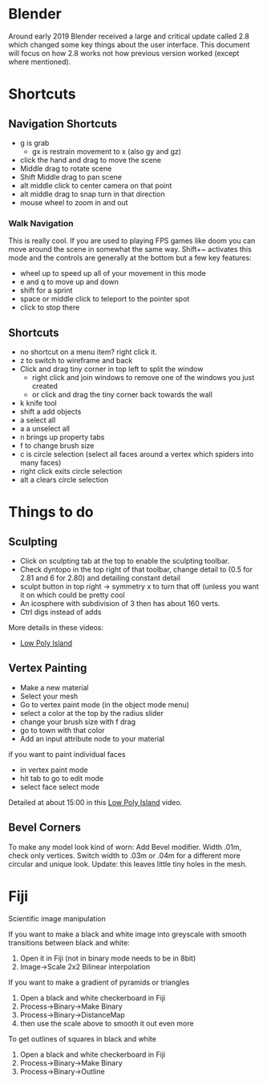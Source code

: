 # Blender #

Around early 2019 Blender received a large and critical update called 2.8 which changed some key things about the user interface.  This document will focus on how 2.8 works not how previous version worked (except where mentioned).

# Shortcuts # 

## Navigation Shortcuts ##
* g is grab
	* gx is restrain movement to x (also gy and gz)
* click the hand and drag to move the scene
* Middle drag to rotate scene
* Shift Middle drag to pan scene
* alt middle click to center camera on that point
* alt middle drag to snap turn in that direction
* mouse wheel to zoom in and out

### Walk Navigation ###
This is really cool. If you are used to playing FPS games like doom you can move around the scene in somewhat the same way.  Shift+~ activates this mode and the controls are generally at the bottom but a few key features:
* wheel up to speed up all of your movement in this mode
* e and q to move up and down
* shift for a sprint
* space or middle click to teleport to the pointer spot
* click to stop there


## Shortcuts ##
* no shortcut on a menu item?  right click it.
* z to switch to wireframe and back
* Click and drag tiny corner in top left to split the window
	* right click and join windows to remove one of the windows you just created
	* or click and drag the tiny corner back towards the wall
* k knife tool
* shift a add objects
* a select all
* a a unselect all
* n brings up property tabs
* f to change brush size
* c is circle selection (select all faces around a vertex which spiders into many faces)
* 	right click exits circle selection
* 	alt a clears circle selection



# Things to do #

## Sculpting ##
* Click on sculpting tab at the top to enable the sculpting toolbar.
* Check dyntopo in the top right of that toolbar, change detail to (0.5 for 2.81 and 6 for 2.80) and detailing constant detail
* sculpt button in top right -> symmetry x to turn that off (unless you want it on which could be pretty cool
* An icosphere with subdivision of 3 then has about 160 verts.
* Ctrl digs instead of adds

More details in these videos:
* [Low Poly Island](https://www.youtube.com/watch?v=0lj643VmTsg) 


## Vertex Painting ##

* Make a new material
* Select your mesh
* Go to vertex paint mode (in the object mode menu)
* select a color at the top by the radius slider
* change your brush size with f drag
* go to town with that color
* Add an input attribute node to your material


if you want to paint individual faces

* in vertex paint mode
* hit tab to go to edit mode
* select face select mode



Detailed at about 15:00 in this 
[Low Poly Island](https://www.youtube.com/watch?v=0lj643VmTsg) video.


## Bevel Corners ##
To make any model look kind of worn: Add Bevel modifier.  Width .01m, check only vertices.  Switch width to .03m or .04m for a different more circular and unique look.  Update: this leaves little tiny holes in the mesh.  

# Fiji #
Scientific image manipulation

If you want to make a black and white image into greyscale with smooth transitions between black and white:

1. Open it in Fiji (not in binary mode needs to be in 8bit)
2. Image->Scale  2x2 Bilinear interpolation

If you want to make a gradient of pyramids or triangles

1. Open a black and white checkerboard in Fiji
2. Process->Binary->Make Binary
3. Process->Binary->DistanceMap
4. then use the scale above to smooth it out even more

To get outlines of squares in black and white
1. Open a black and white checkerboard in Fiji
2. Process->Binary->Make Binary
3. Process->Binary->Outline

